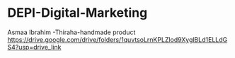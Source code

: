 # DEPI-Digital-Marketing
Asmaa Ibrahim -Thiraha-handmade product
https://drive.google.com/drive/folders/1quvtsoLrnKPLZlod9XyglBLd1ELLdGS4?usp=drive_link

